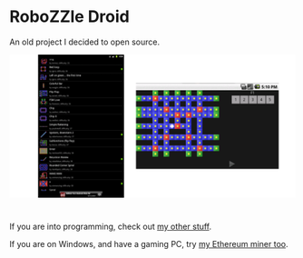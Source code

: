 # RoboZZle Droid

An old project I decided to open source.

[![RoboZZle Droid in Play Store](Social.png)](https://play.google.com/store/apps/details?id=com.team242.robozzle)

#

If you are into programming, check out [my other stuff](https://losttech.software/).

If you are on Windows, and have a gaming PC,
try [my Ethereum miner too](https://losttech.software/Downloads/Mine/). 